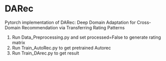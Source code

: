 # DARec
Pytorch implementation of DARec: Deep Domain Adaptation for Cross-Domain Recommendation via Transferring Rating Patterns

1. Run Data_Preprocessing.py and set processed=False to generate rating matrix
2. Run Train_AutoRec.py to get pretrained Autorec
3. Run Train_DArec.py to get result
